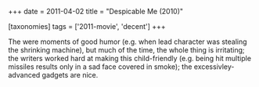 +++
date = 2011-04-02
title = "Despicable Me (2010)"

[taxonomies]
tags = ['2011-movie', 'decent']
+++

The were moments of good humor (e.g. when lead character was stealing
the shrinking machine), but much of the time, the whole thing is
irritating; the writers worked hard at making this child-friendly (e.g.
being hit multiple missiles results only in a sad face covered in
smoke); the excessivley-advanced gadgets are nice.
